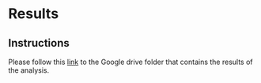 # Results

## Instructions

Please follow this [link](https://drive.google.com/drive/folders/1D4iFABZTjUZB26eYW5zb0gxYjEqmxY4-?usp=share_link) to the Google drive folder that contains the results of the analysis.

